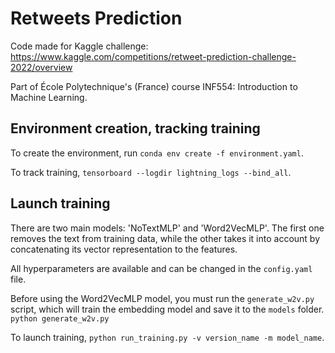 # Retweets Prediction

Code made for Kaggle challenge: https://www.kaggle.com/competitions/retweet-prediction-challenge-2022/overview

Part of École Polytechnique's (France) course INF554: Introduction to Machine Learning.

## Environment creation, tracking training

To create the environment, run ``conda env create -f environment.yaml``.

To track training, ``tensorboard --logdir lightning_logs --bind_all``.

## Launch training

There are two main models: 'NoTextMLP' and 'Word2VecMLP'. The first one removes the text from training data, while the
other takes it into account by concatenating its vector representation to the features.

All hyperparameters are available and can be changed in the ``config.yaml`` file.

Before using the Word2VecMLP model, you must run the ``generate_w2v.py`` script, which will train the embedding model
and save it to the ``models`` folder.
``python generate_w2v.py``

To launch training, ``python run_training.py -v version_name -m model_name``.

